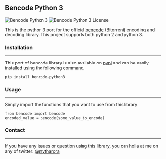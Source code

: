 ## Bencode Python 3
![Bencode Python 3](https://img.shields.io/badge/Python%20Versions-2%2C%203-brightgreen.svg) ![Bencode Python 3 License](https://img.shields.io/badge/License-GPL3-brightgreen.svg)

This is the python 3 port for the official [bencode](https://pypi.python.org/pypi/bencode/1.0) (Bitorrent) encoding and decoding library. This project supports both python 2 and python 3.

### Installation
---

This port of bencode library is also available on [pypi](https://pypi.python.org/pypi) and can be easily installed using the following command.
```
pip install bencode-python3
```

### Usage
---
Simply import the functions that you want to use from this library
```
from bencode import bencode
encoded_value = bencode(some_value_to_encode)
```

### Contact
---
If you have any issues or question using this library, you can holla at me on any of twitter: [@mytharora](https://twitter.com/mytharora)
